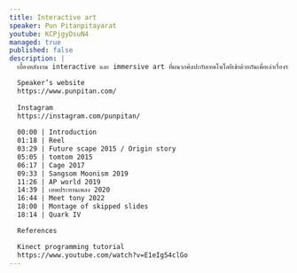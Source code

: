 ```yaml
---
title: Interactive art
speaker: Pun Pitanpitayarat
youtube: KCPjgyDsuN4
managed: true
published: false
description: |
  เบื้องหลังงาน interactive และ immersive art ที่ผนวกศิลปะกับเทคโนโลยีเข้าด้วยกันเพื่อเล่าเรื่องราวผ่านการใช้เทคนิคพิเศษต่างๆและทำให้ผู้ชมได้มีส่วนร่วมในชิ้นงาน

  Speaker’s website
  https://www.punpitan.com/
  
  Instagram
  https://instagram.com/punpitan/
  
  00:00 | Introduction
  01:18 | Reel
  03:29 | Future scape 2015 / Origin story
  05:05 | tomtom 2015
  06:17 | Cage 2017
  09:33 | Sangsom Moonism 2019
  11:26 | AP world 2019
  14:39 | เทพประทานเพลง 2020
  16:44 | Meet tony 2022
  18:00 | Montage of skipped slides
  18:14 | Quark IV

  References

  Kinect programming tutorial
  https://www.youtube.com/watch?v=E1eIg54clGo
---
```

